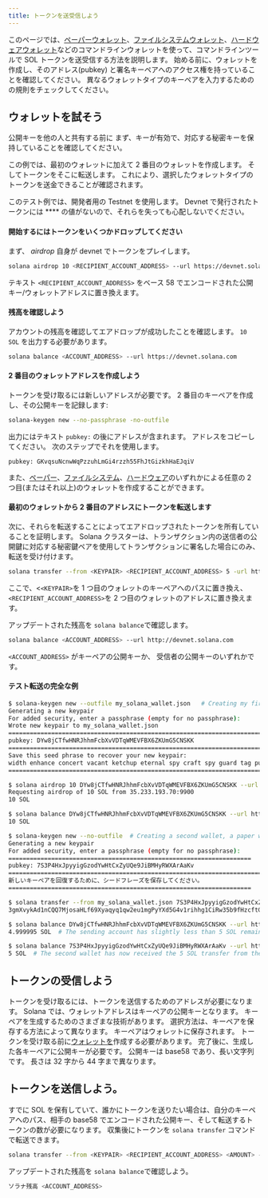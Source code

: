 ```yaml
---
title: トークンを送受信しよう
---
```


このページでは、[ペーパーウォレット](../wallet-guide/paper-wallet.md)、[ファイルシステムウォレット](../wallet-guide/file-system-wallet.md)、[ハードウェアウォレット](../wallet-guide/hardware-wallets.md)などのコマンドラインウォレットを使って、コマンドラインツールで SOL トークンを送受信する方法を説明します。 始める前に、ウォレットを作成し、そのアドレス(pubkey) と署名キーペアへのアクセス権を持っていることを確認してください。 異なるウォレットタイプのキーペアを入力するための [](../cli/conventions.md#keypair-conventions) の規則をチェックしてください。

## ウォレットを試そう

公開キーを他の人と共有する前に まず、キーが有効で、対応する秘密キーを保持していることを確認してください。

この例では、最初のウォレットに加えて 2 番目のウォレットを作成します。 そしてトークンをそこに転送します。 これにより、選択したウォレットタイプのトークンを送金できることが確認されます。

このテスト例では、開発者用の Testnet を使用します。 Devnet で発行されたトークンには \*\*\*\* の値がないので、それらを失っても心配しないでください。

#### 開始するにはトークンをいくつかドロップしてください

まず、 _airdrop_ 自身が devnet でトークンをプレイします。

```bash
solana airdrop 10 <RECIPIENT_ACCOUNT_ADDRESS> --url https://devnet.solana.com
```

テキスト `<RECIPIENT_ACCOUNT_ADDRESS>` をベース 58 でエンコードされた公開キー/ウォレットアドレスに置き換えます。

#### 残高を確認しよう

アカウントの残高を確認してエアドロップが成功したことを確認します。 `10 SOL` を出力する必要があります。

```bash
solana balance <ACCOUNT_ADDRESS> --url https://devnet.solana.com
```

#### 2 番目のウォレットアドレスを作成しよう

トークンを受け取るには新しいアドレスが必要です。 2 番目のキーペアを作成し、その公開キーを記録します:

```bash
solana-keygen new --no-passphrase -no-outfile
```

出力にはテキスト `pubkey:` の後にアドレスが含まれます。 アドレスをコピーしてください。 次のステップでそれを使用します。

```text
pubkey: GKvqsuNcnwWqPzzuhLmGi4rzzh55FhJtGizkhHaEJqiV
```

また、[ペーパー](../wallet-guide/paper-wallet#creating-multiple-paper-wallet-addresses)、[ファイルシステム](../wallet-guide/file-system-wallet.md#creating-multiple-file-system-wallet-addresses)、[ハードウェア](../wallet-guide/hardware-wallets.md#multiple-addresses-on-a-single-hardware-wallet)のいずれかによる任意の 2 つ目(またはそれ以上)のウォレットを作成することができます。

#### 最初のウォレットから 2 番目のアドレスにトークンを転送します

次に、それらを転送することによってエアドロップされたトークンを所有していることを証明します。 Solana クラスターは、トランザクション内の送信者の公開鍵に対応する秘密鍵ペアを使用してトランザクションに署名した場合にのみ、転送を受け付けます。

```bash
solana transfer --from <KEYPAIR> <RECIPIENT_ACCOUNT_ADDRESS> 5 -url https://devnet.solana.com --fee-payer <KEYPAIR>
```

ここで、<`<KEYPAIR>`を 1 つ目のウォレットのキーペアへのパスに置き換え、`<RECIPIENT_ACCOUNT_ADDRESS>`を 2 つ目のウォレットのアドレスに置き換えます。

アップデートされた残高を `solana balance`で確認します。

```bash
solana balance <ACCOUNT_ADDRESS> --url http://devnet.solana.com
```

`<ACCOUNT_ADDRESS>` がキーペアの公開キーか、 受信者の公開キーのいずれかです。

#### テスト転送の完全な例

```bash
$ solana-keygen new --outfile my_solana_wallet.json   # Creating my first wallet, a file system wallet
Generating a new keypair
For added security, enter a passphrase (empty for no passphrase):
Wrote new keypair to my_solana_wallet.json
==========================================================================
pubkey: DYw8jCTfwHNRJhhmFcbXvVDTqWMEVFBX6ZKUmG5CNSKK                          # Here is the address of the first wallet
==========================================================================
Save this seed phrase to recover your new keypair:
width enhance concert vacant ketchup eternal spy craft spy guard tag punch    # If this was a real wallet, never share these words on the internet like this!
==========================================================================

$ solana airdrop 10 DYw8jCTfwHNRJhhmFcbXvVDTqWMEVFBX6ZKUmG5CNSKK --url https://devnet.solana.com  # Airdropping 10 SOL to my wallet's address/pubkey
Requesting airdrop of 10 SOL from 35.233.193.70:9900
10 SOL

$ solana balance DYw8jCTfwHNRJhhmFcbXvVDTqWMEVFBX6ZKUmG5CNSKK --url https://devnet.solana.com # Check the address's balance
10 SOL

$ solana-keygen new --no-outfile  # Creating a second wallet, a paper wallet
Generating a new keypair
For added security, enter a passphrase (empty for no passphrase):
====================================================================
pubkey: 7S3P4HxJpyyigGzodYwHtCxZyUQe9JiBMHyRWXArAaKv                   # Here is the address of the second, paper, wallet.
============================================================================
新しいキーペアを回復するために、シードフレーズを保存してください。
====================================================================

$ solana transfer --from my_solana_wallet.json 7S3P4HxJpyyigGzodYwHtCxZyUQe9JiBMHyRWXArAaKv 5 --url https://devnet.solana.com --fee-payer my_solana_wallet.json  # Transferring tokens to the public address of the paper wallet
3gmXvykAd1nCQQ7MjosaHLf69Xyaqyq1qw2eu1mgPyYXd5G4v1rihhg1CiRw35b9fHzcftGKKEu4mbUeXY2pEX2z  # This is the transaction signature

$ solana balance DYw8jCTfwHNRJhhmFcbXvVDTqWMEVFBX6ZKUmG5CNSKK --url https://devnet.solana.com
4.999995 SOL  # The sending account has slightly less than 5 SOL remaining due to the 0.000005 SOL transaction fee payment

$ solana balance 7S3P4HxJpyyigGzodYwHtCxZyUQe9JiBMHyRWXArAaKv --url https://devnet.solana.com
5 SOL  # The second wallet has now received the 5 SOL transfer from the first wallet

```

## トークンの受信しよう

トークンを受け取るには、トークンを送信するためのアドレスが必要になります。 Solana では、ウォレットアドレスはキーペアの公開キーとなります。 キーペアを生成するためのさまざまな技術があります。 選択方法は、キーペアを保存する方法によって異なります。 キーペアはウォレットに保存されます。 トークンを受け取る前に[ウォレットを](../wallet-guide/cli.md)作成する必要があります。 完了後に、生成した各キーペアに公開キーが必要です。 公開キーは base58 であり、長い文字列です。 長さは 32 字から 44 字まで異なります。

## トークンを送信しよう。

すでに SOL を保有していて、誰かにトークンを送りたい場合は、自分のキーペアへのパス、相手の base58 でエンコードされた公開キー、そして転送するトークンの数が必要になります。 収集後にトークンを `solana transfer` コマンドで転送できます。

```bash
solana transfer --from <KEYPAIR> <RECIPIENT_ACCOUNT_ADDRESS> <AMOUNT> --fee-payer <KEYPAIR>
```

アップデートされた残高を `solana balance`で確認しよう。

```bash
ソラナ残高 <ACCOUNT_ADDRESS>
```
